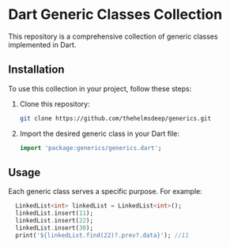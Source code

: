 
# Dart Generic Classes Collection

This repository is a comprehensive collection of generic classes implemented in Dart.


## Installation

To use this collection in your project, follow these steps:



1. Clone this repository:

    ```sh
    git clone https://github.com/thehelmsdeep/generics.git
    ```
2. Import the desired generic class in your Dart file:

    ```dart
    import 'package:generics/generics.dart';
    ```
## Usage

Each generic class serves a specific purpose. For example:

```dart
  LinkedList<int> linkedList = LinkedList<int>();
  linkedList.insert(11);
  linkedList.insert(22);
  linkedList.insert(30);
  print('${linkedList.find(22)?.prev?.data}'); //11
```

